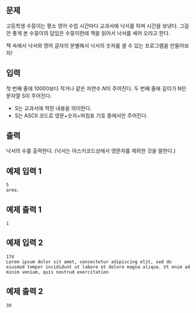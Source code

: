 ## 문제
고등학생 수뭉이는 평소 영어 수업 시간마다 교과서에 낙서를 하며 시간을 보낸다.
그걸 안 좋게 본 수뭉이의 담임은 수뭉이한테 책을 읽어서 낙서를 세어 오라고 한다.

책 속에서 낙서와 영어 글자의 분별해서 낙서의 숫자를 셀 수 있는 프로그램을 만들어보자!


## 입력
첫 번째 줄에 $10000$보다 작거나 같은 자연수 $N$이 주어진다.
두 번째 줄에 길이가 N인 문자열 S이 주어진다.
- S는 교과서에 적힌 내용을 의미한다.
- S는 ASCII 코드로 영문+숫자+마침표 기호 중에서만 주어진다.


## 출력
낙서의 수를 출력한다. (낙서는 아스키코드상에서 영문자를 제외한 것을 말한다.)


## 예제 입력 1

```text
5
area.
```

## 예제 출력 1

```text
1
```

## 예제 입력 2

```text
174
Lorem ipsum dolor sit amet, consectetur adipiscing elit, sed do eiusmod tempor incididunt ut labore et dolore magna aliqua. Ut enim ad minim veniam, quis nostrud exercitation
```

## 예제 출력 2

```text
30
```
